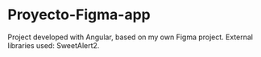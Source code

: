 # Proyecto-Figma-app
Project developed with Angular, based on my own Figma project.
External libraries used: SweetAlert2.
